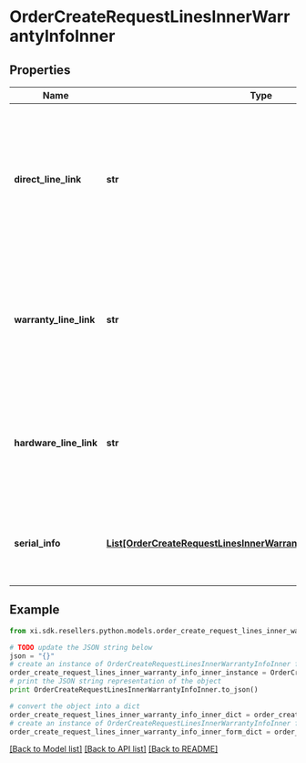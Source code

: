 # OrderCreateRequestLinesInnerWarrantyInfoInner


## Properties

Name | Type | Description | Notes
------------ | ------------- | ------------- | -------------
**direct_line_link** | **str** | Unique value to link hardware and warranty lines. Should be used only when products are purchased from both Ingram and/or vendor but the warranty is purchased through Ingram for them. | [optional] 
**warranty_line_link** | **str** | Customer line number of the hardware product in this request for linkage, either hardwareLineLink or warrantyLineLink can be used in a line. | [optional] 
**hardware_line_link** | **str** | Customer line number of the warranty product in this request for linkage, either hardwareLineLink or warrantyLineLink can be used in a line  | [optional] 
**serial_info** | [**List[OrderCreateRequestLinesInnerWarrantyInfoInnerSerialInfoInner]**](OrderCreateRequestLinesInnerWarrantyInfoInnerSerialInfoInner.md) | Serial information of the hardware to be associated with the warranty, applicable on post sale orders. | [optional] 

## Example

```python
from xi.sdk.resellers.python.models.order_create_request_lines_inner_warranty_info_inner import OrderCreateRequestLinesInnerWarrantyInfoInner

# TODO update the JSON string below
json = "{}"
# create an instance of OrderCreateRequestLinesInnerWarrantyInfoInner from a JSON string
order_create_request_lines_inner_warranty_info_inner_instance = OrderCreateRequestLinesInnerWarrantyInfoInner.from_json(json)
# print the JSON string representation of the object
print OrderCreateRequestLinesInnerWarrantyInfoInner.to_json()

# convert the object into a dict
order_create_request_lines_inner_warranty_info_inner_dict = order_create_request_lines_inner_warranty_info_inner_instance.to_dict()
# create an instance of OrderCreateRequestLinesInnerWarrantyInfoInner from a dict
order_create_request_lines_inner_warranty_info_inner_form_dict = order_create_request_lines_inner_warranty_info_inner.from_dict(order_create_request_lines_inner_warranty_info_inner_dict)
```
[[Back to Model list]](../README.md#documentation-for-models) [[Back to API list]](../README.md#documentation-for-api-endpoints) [[Back to README]](../README.md)


